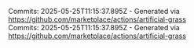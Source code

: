 Commits: 2025-05-25T11:15:37.895Z - Generated via https://github.com/marketplace/actions/artificial-grass
<br>
Commits: 2025-05-25T11:15:37.895Z - Generated via https://github.com/marketplace/actions/artificial-grass
<br>
